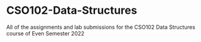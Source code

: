 # CSO102-Data-Structures
All of the assignments and lab submissions for the CSO102 Data Structures course of Even Semester 2022
